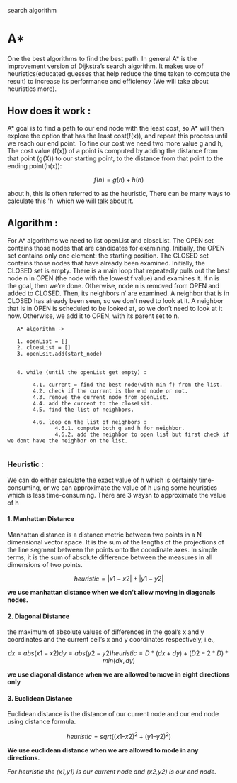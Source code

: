 search algorithm 


# A*

One the best algorithms to find the best path. In general A* is the improvement version of
Dijkstra’s search algorithm. It makes use of heuristics(educated guesses that help reduce 
the time taken to compute the result) to increase its performance and efficiency
(We will take about heuristics more).

## How does it work : 

A* goal is to find a path to our end node with the least cost, so A* will then explore the option
that has the least cost(f(x)), and repeat this process until we reach our end point.
To fine our cost we need two more value g and h,
The cost value (f(x)) of a point is computed by adding the distance from that point (g(X)) to our starting point, 
to the distance from that point to the ending point(h(x)):


```math
   f(n) = g(n) + h(n)
```
about h, this is  often referred to as the heuristic, There can be many ways to calculate this 'h'
which we will talk about it.


## Algorithm :

For A* algorithms we need to list openList and closeList. The OPEN set contains those nodes that are candidates for examining.
Initially, the OPEN set contains only one element: the starting position. 
The CLOSED set contains those nodes that have already been examined. 
Initially, the CLOSED set is empty.
There is a main loop that repeatedly pulls out the best node n in OPEN (the node with the lowest f value) and examines it. 
If n is the goal, then we’re done. Otherwise, node n is removed from OPEN and added to CLOSED.
Then, its neighbors n′ are examined. A neighbor that is in CLOSED has already been seen, so we don’t need to look at it.
A neighbor that is in OPEN is scheduled to be looked at, so we don’t need to look at it now.
Otherwise, we add it to OPEN, with its parent set to n.


```
   A* algorithm ->
   
   1. openList = []
   2. cloesList = []
   3. openLsit.add(start_node)
   
   
   4. while (until the openList get empty) :
        
        4.1. current = find the best node(with min f) from the list. 
        4.2. check if the current is the end node or not.
        4.3. remove the current node from openList.
        4.4. add the current to the closeLsit.
        4.5. find the list of neighbors.
        
        4.6. loop on the list of neighbors :
               4.6.1. compute both g and h for neighbor.
               4.6.2. add the neighbor to open list but first check if we dont have the neighbor on the list.
               
```

### Heuristic :
We can do either calculate the exact value of h which is certainly time-consuming, or we can
approximate the value of h using some heuristics which is less time-consuming. There are 3 waysn to 
approximate the value of h
#### 1. Manhattan Distance
Manhattan distance is a distance metric between two points in a N dimensional vector space.
It is the sum of the lengths of the projections of the line segment between the points onto the coordinate axes.
In simple terms, it is the sum of absolute difference between the measures in all dimensions of two points.

```math
     heuristic =  |x1-x2| + |y1-y2|
```

**we use manhattan distance when we don't allow moving in diagonals nodes.**

#### 2. Diagonal Distance
the maximum of absolute values of differences in the goal’s x and y coordinates 
and the current cell’s x and y coordinates respectively, i.e.,

```math 
    dx = abs(x1 - x2)
    dy = abs(y2 - y2)
    heuristic = D * (dx + dy) + (D2 - 2 * D) * min(dx, dy)
```
**we use diagonal distance when we are allowed to move in eight directions only**

#### 3. Euclidean Distance
Euclidean distance is the distance of our current node and our end node using distance formula.

```math 

    heuristic = sqrt ((x1 – x2)^2 + (y1 – y2)^2)
                     
```
**We use euclidean distance when we are allowed to mode in any directions.**

*For heuristic the (x1,y1) is our current node and (x2,y2) is our end node.*







